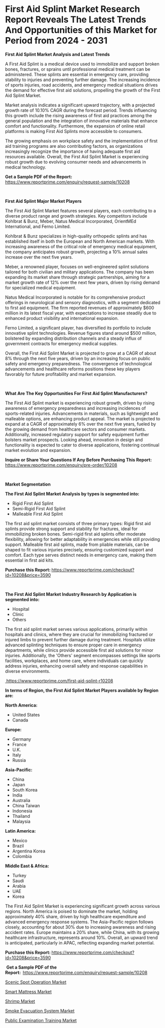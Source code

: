 <p><h1>First Aid Splint Market Research Report Reveals The Latest Trends And Opportunities of this Market for Period from 2024 - 2031</h1></p><p><strong>First Aid Splint Market Analysis and Latest Trends</strong></p>
<p><p>A First Aid Splint is a medical device used to immobilize and support broken bones, fractures, or sprains until professional medical treatment can be administered. These splints are essential in emergency care, providing stability to injuries and preventing further damage. The increasing incidence of sports injuries, road accidents, and emergency medical situations drives the demand for effective first aid solutions, propelling the growth of the First Aid Splint Market.</p><p>Market analysis indicates a significant upward trajectory, with a projected growth rate of 10.10% CAGR during the forecast period. Trends influencing this growth include the rising awareness of first aid practices among the general population and the integration of innovative materials that enhance comfort and functionality. Furthermore, the expansion of online retail platforms is making First Aid Splints more accessible to consumers. </p><p>The growing emphasis on workplace safety and the implementation of first aid training programs are also contributing factors, as organizations increasingly recognize the importance of having adequate first aid resources available. Overall, the First Aid Splint Market is experiencing robust growth due to evolving consumer needs and advancements in medical technology.</p></p>
<p><strong>Get a Sample PDF of the Report:&nbsp;</strong> <a href="https://www.reportprime.com/enquiry/request-sample/10208?utm_campaign=1144&utm_medium=2&utm_source=Github&utm_content=ia&utm_term=28112024&utm_id=first-aid-splint">https://www.reportprime.com/enquiry/request-sample/10208</a></p>
<p>&nbsp;</p>
<p><strong>First Aid Splint Major Market Players</strong></p>
<p><p>The First Aid Splint Market features several players, each contributing to a diverse product range and growth strategies. Key competitors include Kohlbrat & Bunz, Meber, Natus Medical Incorporated, OrientMEd International, and Ferno Limited. </p><p>Kohlbrat & Bunz specializes in high-quality orthopedic splints and has established itself in both the European and North American markets. With increasing awareness of the critical role of emergency medical equipment, the company anticipates robust growth, projecting a 10% annual sales increase over the next five years.</p><p>Meber, a renowned player, focuses on well-engineered splint solutions tailored for both civilian and military applications. The company has been expanding its market share through strategic partnerships, aiming for a market growth rate of 12% over the next few years, driven by rising demand for specialized medical equipment.</p><p>Natus Medical Incorporated is notable for its comprehensive product offerings in neurological and sensory diagnostics, with a segment dedicated to first aid equipment. The firm reported revenues of approximately $600 million in its latest fiscal year, with expectations to increase steadily due to enhanced product visibility and international expansion.</p><p>Ferno Limited, a significant player, has diversified its portfolio to include innovative splint technologies. Revenue figures stand around $500 million, bolstered by expanding distribution channels and a steady influx of government contracts for emergency medical supplies.</p><p>Overall, the First Aid Splint Market is projected to grow at a CAGR of about 8% through the next five years, driven by an increasing focus on public safety and emergency preparedness. The convergence of technological advancements and healthcare reforms positions these key players favorably for future profitability and market expansion.</p></p>
<p>&nbsp;</p>
<p><strong>What Are The Key Opportunities For First Aid Splint Manufacturers?</strong></p>
<p><p>The First Aid Splint market is experiencing robust growth, driven by rising awareness of emergency preparedness and increasing incidences of sports-related injuries. Advancements in materials, such as lightweight and malleable options, are enhancing product appeal. The market is projected to expand at a CAGR of approximately 6% over the next five years, fueled by the growing demand from healthcare sectors and consumer markets. Additionally, increased regulatory support for safety equipment further bolsters market prospects. Looking ahead, innovation in design and functionality is expected to cater to diverse applications, fostering continual market evolution and expansion.</p></p>
<p><strong>Inquire or Share Your Questions If Any Before Purchasing This Report:</strong> <a href="https://www.reportprime.com/enquiry/pre-order/10208?utm_campaign=1144&utm_medium=2&utm_source=Github&utm_content=ia&utm_term=28112024&utm_id=first-aid-splint">https://www.reportprime.com/enquiry/pre-order/10208</a></p>
<p>&nbsp;</p>
<p><strong>Market Segmentation</strong></p>
<p><strong>The First Aid Splint Market Analysis by types is segmented into:</strong></p>
<p><ul><li>Rigid First Aid Splint</li><li>Semi-Rigid First Aid Splint</li><li>Malleable First Aid Splint</li></ul></p>
<p><p>The first aid splint market consists of three primary types: Rigid first aid splints provide strong support and stability for fractures, ideal for immobilizing broken bones. Semi-rigid first aid splints offer moderate flexibility, allowing for better adaptability in emergencies while still providing support. Malleable first aid splints, made from pliable materials, can be shaped to fit various injuries precisely, ensuring customized support and comfort. Each type serves distinct needs in emergency care, making them essential in first aid kits.</p></p>
<p><strong>Purchase this Report:&nbsp;</strong><a href="https://www.reportprime.com/checkout?id=10208&price=3590&utm_campaign=1144&utm_medium=2&utm_source=Github&utm_content=ia&utm_term=28112024&utm_id=first-aid-splint">https://www.reportprime.com/checkout?id=10208&price=3590</a></p>
<p>&nbsp;</p>
<p><strong>The First Aid Splint Market Industry Research by Application is segmented into:</strong></p>
<p><ul><li>Hospital</li><li>Clinic</li><li>Others</li></ul></p>
<p><p>The first aid splint market serves various applications, primarily within hospitals and clinics, where they are crucial for immobilizing fractured or injured limbs to prevent further damage during treatment. Hospitals utilize advanced splinting techniques to ensure proper care in emergency departments, while clinics provide accessible first aid solutions for minor injuries. Additionally, the 'Others' segment encompasses settings like sports facilities, workplaces, and home care, where individuals can quickly address injuries, enhancing overall safety and response capabilities in diverse environments.</p></p>
<p><a href="https://www.reportprime.com/first-aid-splint-r10208?utm_campaign=1144&utm_medium=2&utm_source=Github&utm_content=ia&utm_term=28112024&utm_id=first-aid-splint">&nbsp;https://www.reportprime.com/first-aid-splint-r10208</a></p>
<p><strong>In terms of Region, the First Aid Splint Market Players available by Region are:</strong></p>
<p>
    <p> <strong> North America: </strong>
        <ul>
            <li>United States</li>
            <li>Canada</li>
        </ul>
        </p> 
    <p> <strong> Europe: </strong>
        <ul>
            <li>Germany</li>
            <li>France</li>
            <li>U.K.</li>
            <li>Italy</li>
            <li>Russia</li>
        </ul>
        </p> 
    <p> <strong> Asia-Pacific: </strong>
        <ul>
            <li>China</li>
            <li>Japan</li>
            <li>South Korea</li>
            <li>India</li>
            <li>Australia</li>
            <li>China Taiwan</li>
            <li>Indonesia</li>
            <li>Thailand</li>
            <li>Malaysia</li>
        </ul>
        </p> 
    <p> <strong> Latin America: </strong>
        <ul>
            <li>Mexico</li>
            <li>Brazil</li>
            <li>Argentina Korea</li>
            <li>Colombia</li>
        </ul>
        </p> 
    <p> <strong> Middle East & Africa: </strong>
        <ul>
            <li>Turkey</li>
            <li>Saudi</li>
            <li>Arabia</li>
            <li>UAE</li>
            <li>Korea</li>
        </ul>
    </p>
    </p>
<p><p>The First Aid Splint Market is experiencing significant growth across various regions. North America is poised to dominate the market, holding approximately 40% share, driven by high healthcare expenditure and advanced emergency response systems. The Asia-Pacific region follows closely, accounting for about 30% due to increasing awareness and rising accident rates. Europe maintains a 20% share, while China, with its growing healthcare infrastructure, represents around 10%. Overall, an upward trend is anticipated, particularly in APAC, reflecting expanding market potential.</p></p>
<p><strong>Purchase this Report: </strong><a href="https://www.reportprime.com/checkout?id=10208&price=3590&utm_campaign=1144&utm_medium=2&utm_source=Github&utm_content=ia&utm_term=28112024&utm_id=first-aid-splint">https://www.reportprime.com/checkout?id=10208&price=3590</a></p>
<p>&nbsp;<strong>Get a Sample PDF of the Report:&nbsp;&nbsp;</strong><a href="https://www.reportprime.com/enquiry/request-sample/10208?utm_campaign=1144&utm_medium=2&utm_source=Github&utm_content=ia&utm_term=28112024&utm_id=first-aid-splint">https://www.reportprime.com/enquiry/request-sample/10208</a></p>
<p><strong></strong></p>
<p><p><a href="https://issuu.com/reportprime-2/docs/scenic-spot-operation-market-size-2_11293367cd40cc?utm_campaign=1144&utm_medium=2&utm_source=Github&utm_content=ia&utm_term=28112024&utm_id=first-aid-splint">Scenic Spot Operation Market</a></p><p><a href="https://www.linkedin.com/pulse/smart-mattress-market-segmentation-in-depth-analysis-residentialcommercial-zoqye?utm_campaign=1144&utm_medium=2&utm_source=Github&utm_content=ia&utm_term=28112024&utm_id=first-aid-splint">Smart Mattress Market</a></p><p><a href="https://www.linkedin.com/pulse/key-trends-revenue-potential-global-shrimp-market-detailed-d0vne?utm_campaign=1144&utm_medium=2&utm_source=Github&utm_content=ia&utm_term=28112024&utm_id=first-aid-splint">Shrimp Market</a></p><p><a href="https://www.linkedin.com/pulse/smoke-evacuation-system-market-growth-outlook-from-2024-2031-28mue?utm_campaign=1144&utm_medium=2&utm_source=Github&utm_content=ia&utm_term=28112024&utm_id=first-aid-splint">Smoke Evacuation System Market</a></p><p><a href="https://issuu.com/reportprime-2/docs/public-examination-training-market-_ba4d86574592c1?utm_campaign=1144&utm_medium=2&utm_source=Github&utm_content=ia&utm_term=28112024&utm_id=first-aid-splint">Public Examination Training Market</a></p></p>
